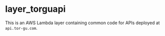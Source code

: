 # layer_torguapi

This is an AWS Lambda layer containing common code for APIs deployed at
`api.tor-gu.com`.
